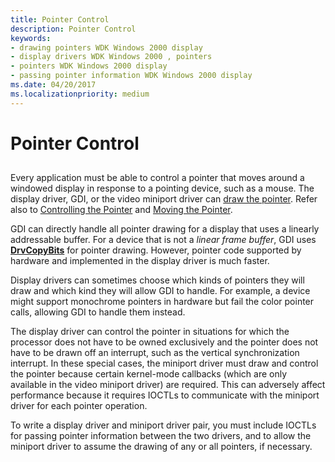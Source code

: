 ```yaml
---
title: Pointer Control
description: Pointer Control
keywords:
- drawing pointers WDK Windows 2000 display
- display drivers WDK Windows 2000 , pointers
- pointers WDK Windows 2000 display
- passing pointer information WDK Windows 2000 display
ms.date: 04/20/2017
ms.localizationpriority: medium
---
```


# Pointer Control


## <span id="ddk_pointer_control_gg"></span><span id="DDK_POINTER_CONTROL_GG"></span>


Every application must be able to control a pointer that moves around a windowed display in response to a pointing device, such as a mouse. The display driver, GDI, or the video miniport driver can [draw the pointer](pointer-drawing.md). Refer also to [Controlling the Pointer](controlling-the-pointer--drvsetpointershape.md) and [Moving the Pointer](moving-the-pointer--drvmovepointer.md).

GDI can directly handle all pointer drawing for a display that uses a linearly addressable buffer. For a device that is not a *linear frame buffer*, GDI uses [**DrvCopyBits**](/windows/win32/api/winddi/nf-winddi-drvcopybits) for pointer drawing. However, pointer code supported by hardware and implemented in the display driver is much faster.

Display drivers can sometimes choose which kinds of pointers they will draw and which kind they will allow GDI to handle. For example, a device might support monochrome pointers in hardware but fail the color pointer calls, allowing GDI to handle them instead.

The display driver can control the pointer in situations for which the processor does not have to be owned exclusively and the pointer does not have to be drawn off an interrupt, such as the vertical synchronization interrupt. In these special cases, the miniport driver must draw and control the pointer because certain kernel-mode callbacks (which are only available in the video miniport driver) are required. This can adversely affect performance because it requires IOCTLs to communicate with the miniport driver for each pointer operation.

To write a display driver and miniport driver pair, you must include IOCTLs for passing pointer information between the two drivers, and to allow the miniport driver to assume the drawing of any or all pointers, if necessary.

 

